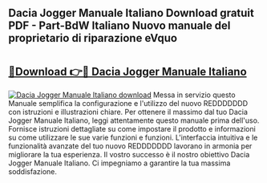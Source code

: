 ## Dacia Jogger Manuale Italiano Download gratuit PDF - Part-BdW Italiano Nuovo manuale del proprietario di riparazione eVquo

# <h2><a href="http://df97a8m.blite.top/?on=Dacia+Jogger+Manuale+Italiano">🔗Download 👉🔴 Dacia Jogger Manuale Italiano</a></h2>

[![Dacia Jogger Manuale Italiano download](https://i.imgur.com/lujVjoI.png)](http://df97a8m.blite.top/?on=Dacia+Jogger+Manuale+Italiano)
Messa in servizio questo Manuale semplifica la configurazione e l'utilizzo del nuovo REDDDDDDD con istruzioni e illustrazioni chiare. Per ottenere il massimo dal tuo Dacia Jogger Manuale Italiano, leggi attentamente questo manuale prima dell'uso. Fornisce istruzioni dettagliate su come impostare il prodotto e informazioni su come utilizzare le sue varie funzioni e funzioni. L'interfaccia intuitiva e le funzionalità avanzate del tuo nuovo REDDDDDDD lavorano in armonia per migliorare la tua esperienza. Il vostro successo è il nostro obiettivo Dacia Jogger Manuale Italiano. Ci impegniamo a garantire la tua massima soddisfazione.
